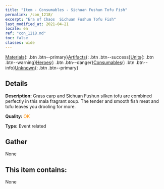 ```yaml
---
title: "Item - Consumables - Sichuan Fushun Tofu Fish"
permalink: /con_1218/
excerpt: "Era of Chaos  Sichuan Fushun Tofu Fish"
last_modified_at: 2021-04-21
locale: en
ref: "con_1218.md"
toc: false
classes: wide
---
```

 [Materials](/Items/){: .btn .btn--primary}[Artifacts](/Items/Artifacts/){: .btn .btn--success}[Units](/Items/Units/){: .btn .btn--warning}[Heroes](/Items/Heroes/){: .btn .btn--danger}[Consumables](/Items/Consumables/){: .btn .btn--info}[Unknown](/Items/Unknown/){: .btn .btn--primary}

## Details
 **Description:** Grass carp and Sichuan Fushun silken tofu are combined perfectly in this mala fragrant soup. The tender and smooth fish meat and tofu leaves you drooling for more.

 **Quality:** <span style="color: #FF8C00">OK</span>

 **Type:** Event related

## Gather

  None

## This item contains:

  None

